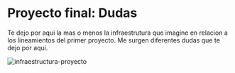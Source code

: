 # Proyecto final: Dudas

Te dejo por aqui la mas o menos la infraestrutura que imagine en relacion a los lineamientos del primer proyecto. Me surgen diferentes dudas que te dejo por aqui. 

![infraestructura-proyecto](https://github.com/Ale-source-prog/proyecto-final/assets/125092085/6c23738f-7355-49ff-803a-64331f5a3adc)
